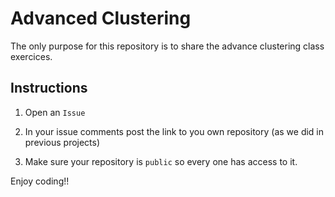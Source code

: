 # Advanced Clustering

The only purpose for this repository is to share the advance clustering class exercices.

## Instructions

1. Open an `Issue`

2.  In your issue comments post the link to you own repository (as we did in previous projects)

3.  Make sure your repository is `public` so every one has access to it.


Enjoy coding!!
